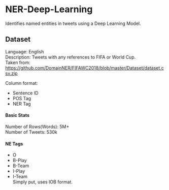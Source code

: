 # NER-Deep-Learning
Identifies named entities in tweets using a Deep Learning Model.

## Dataset
Language: English  
Description: Tweets with any references to FIFA or World Cup.  
Taken from: https://github.com/DomainNER/FIFAWC2018/blob/master/Dataset/dataset.csv.zip

Column format:
- Sentence ID
- POS Tag
- NER Tag

#### Basic Stats
Number of Rows(Words): 5M+  
Number of Tweets: 530k  

#### NE Tags
- O
- B-Play
- B-Team
- I-Play
- I-Team  
Simply put, uses IOB format.
